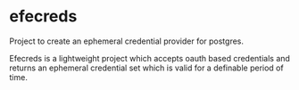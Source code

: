 # efecreds

Project to create an ephemeral credential provider for postgres.

Efecreds is a lightweight project which accepts oauth based credentials and returns an ephemeral credential set which is valid for a definable period of time.

